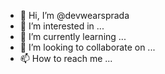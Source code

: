 - 👋 Hi, I’m @devwearsprada
- 👀 I’m interested in ...
- 🌱 I’m currently learning ...
- 💞️ I’m looking to collaborate on ...
- 📫 How to reach me ...

<!---
devwearsprada/devwearsprada is a ✨ special ✨ repository because its `README.md` (this file) appears on your GitHub profile.
You can click the Preview link to take a look at your changes.
--->
